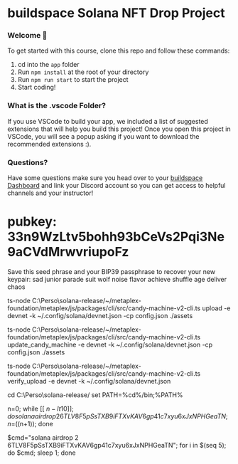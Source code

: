 # buildspace Solana NFT Drop Project
### Welcome 👋
To get started with this course, clone this repo and follow these commands:

1. cd into the `app` folder
2. Run `npm install` at the root of your directory
3. Run `npm run start` to start the project
4. Start coding!

### What is the .vscode Folder?
If you use VSCode to build your app, we included a list of suggested extensions that will help you build this project! Once you open this project in VSCode, you will see a popup asking if you want to download the recommended extensions :).

### Questions?
Have some questions make sure you head over to your [buildspace Dashboard](https://app.buildspace.so/projects/CO77556be5-25e9-49dd-a799-91a2fc29520e) and link your Discord account so you can get access to helpful channels and your instructor!



pubkey: 33n9WzLtv5bohh93bCeVs2Pqi3Ne9aCVdMrwvriupoFz
==========================================================================
Save this seed phrase and your BIP39 passphrase to recover your new keypair:
sad junior parade suit wolf noise flavor achieve shuffle age deliver chaos



ts-node C:\Perso\solana-release/~/metaplex-foundation/metaplex/js/packages/cli/src/candy-machine-v2-cli.ts upload -e devnet -k ~/.config/solana/devnet.json -cp config.json ./assets

ts-node C:\Perso\solana-release/~/metaplex-foundation/metaplex/js/packages/cli/src/candy-machine-v2-cli.ts update_candy_machine -e devnet -k ~/.config/solana/devnet.json -cp config.json ./assets


ts-node C:\Perso\solana-release/~/metaplex-foundation/metaplex/js/packages/cli/src/candy-machine-v2-cli.ts verify_upload -e devnet -k ~/.config/solana/devnet.json


cd C:\Perso\solana-release/
set PATH=%cd%/bin;%PATH%

n=0; while [[ $n -lt 10 ]]; do solana airdrop 2 6TLV8F5pSsTXB9iFTXvKAV6gp41c7xyu6xJxNPHGeaTN; n=$((n+1)); done

$cmd="solana airdrop 2 6TLV8F5pSsTXB9iFTXvKAV6gp41c7xyu6xJxNPHGeaTN"; for i in $(seq 5); do $cmd; sleep 1; done

